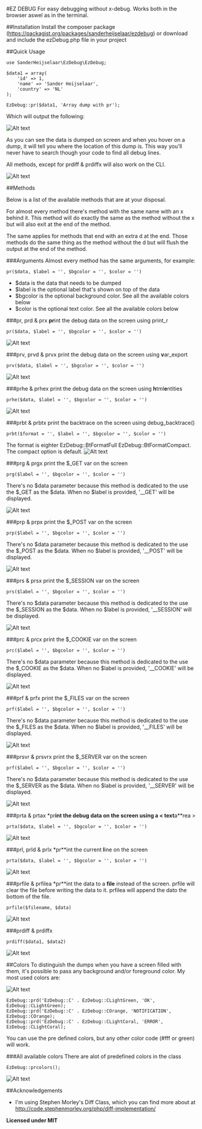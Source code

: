 #EZ DEBUG
For easy debugging without x-debug. Works both in the browser aswel as in the terminal. 

##Installation
Install the composer package (https://packagist.org/packages/sanderheijselaar/ezdebug)
or download and include the ezDebug.php file in your project

##Quick Usage

	use SanderHeijselaar\EzDebug\EzDebug;
		
	$data1 = array(
	    'id' => 1,
	    'name' => 'Sander Heijselaar',
	    'country' => 'NL'
	);

	EzDebug::pr($data1, 'Array dump with pr');

Which will output the following:

![Alt text](raw/img/first-example.png?raw=true "First example")

As you can see the data is dumped on screen and when you hover on a dump, it will tell you where the location of this dump is. This way you'll never have to search though your code to find all debug lines. 

All methods, except for prdiff & prdiffx will also work on the CLI. 

![Alt text](raw/img/first-cli-example.png?raw=true "First example")


##Methods

Below is a list of the available methods that are at your disposal. 

For almost every method there's method with the same name with an x behind it. This method will do exactly the same as the method without the x but will also exit at the end of the method.     

The same applies for methods that end with an extra d at the end. Those methods do the same thing as the method without the d but will flush the output at the end of the method.

###Arguments
Almost every method has the same arguments, for example:

	pr($data, $label = '', $bgcolor = '', $color = '')

- $data is the data that needs to be dumped
- $label is the optional label that's shown on top of the data
- $bgcolor is the optional background color. See all the available colors below
- $color is the optional text color. See all the available colors below

###pr, prd & prx
**pr**int the debug data on the screen using print_r

	pr($data, $label = '', $bgcolor = '', $color = '')
![Alt text](raw/img/pr-example.png?raw=true "pr, prd & prx example") 

###prv, prvd & prvx
print the debug data on the screen using **v**ar_export

	prv($data, $label = '', $bgcolor = '', $color = '')
![Alt text](raw/img/prv-example.png?raw=true "prv, prvd & prvx example") 

###prhe & prhex
print the debug data on the screen using **h**tml**e**ntities

	prhe($data, $label = '', $bgcolor = '', $color = '')
![Alt text](raw/img/prhe-example.png?raw=true "prhe & prhex example") 

###prbt & prbtx
print the backtrace on the screen using debug_backtrace()

	prbt($format = '', $label = '', $bgcolor = '', $color = '')

The format is eighter EzDebug::BtFormatFull EzDebug::BtFormatCompact. The compact option is default. 
![Alt text](raw/img/prbt-example.png?raw=true "prbt & prbtx example") 

###prg & prgx
print the $_GET var on the screen

	prg($label = '', $bgcolor = '', $color = '')

There's no $data parameter because this method is dedicated to the use the $_GET as the $data. When no $label is provided, '__GET' will be displayed.

![Alt text](raw/img/prg-example.png?raw=true "prg & prgx example")
 
###prp & prpx
print the $_POST var on the screen

	prp($label = '', $bgcolor = '', $color = '')

There's no $data parameter because this method is dedicated to the use the $_POST as the $data. When no $label is provided, '__POST' will be displayed.
 
![Alt text](raw/img/prp-example.png?raw=true "prp & prpx example")
 
###prs & prsx
print the $_SESSION var on the screen

	prs($label = '', $bgcolor = '', $color = '')

There's no $data parameter because this method is dedicated to the use the $_SESSION as the $data. When no $label is provided, '__SESSION' will be displayed.
 
![Alt text](raw/img/prs-example.png?raw=true "prs & prsx example")
 
###prc & prcx
print the $_COOKIE var on the screen

	prc($label = '', $bgcolor = '', $color = '')

There's no $data parameter because this method is dedicated to the use the $_COOKIE as the $data. When no $label is provided, '__COOKIE' will be displayed.
 
![Alt text](raw/img/prc-example.png?raw=true "prc & prcx example")
 
###prf & prfx
print the $_FILES var on the screen

	prf($label = '', $bgcolor = '', $color = '')

There's no $data parameter because this method is dedicated to the use the $_FILES as the $data. When no $label is provided, '__FILES' will be displayed.
 
![Alt text](raw/img/prf-example.png?raw=true "prf & prfx example")
 
###prsvr & prsvrx
print the $_SERVER var on the screen

	prf($label = '', $bgcolor = '', $color = '')

There's no $data parameter because this method is dedicated to the use the $_SERVER as the $data. When no $label is provided, '__SERVER' will be displayed.
 
![Alt text](raw/img/prsvr-example.png?raw=true "prsvr & prsvrx example")
 
###prta & prtax
*pr**int the debug data on the screen using a < **t**ext**a**rea >

	prta($data, $label = '', $bgcolor = '', $color = '')
![Alt text](raw/img/prta-example.png?raw=true "prta & prtax example") 

###prl, prld & prlx
*pr**int the current **l**ine on the screen

	prta($data, $label = '', $bgcolor = '', $color = '')
![Alt text](raw/img/prl-example.png?raw=true "prl, prld & prlx example") 

###prfile & prfilea
*pr**int the data to a **file** instead of the screen. prfile will clear the file before writing the data to it. prfilea will append the dato the bottom of the file.

	prfile($filename, $data)
![Alt text](raw/img/prfile-example.png?raw=true "prl, prld & prlx example") 

###prdiff & prdiffx

	prdiff($data1, $data2)
![Alt text](raw/img/prdiff-example.png?raw=true "prl, prld & prlx example") 

##Colors
To distinguish the dumps when you have a screen filled with them, it's possible to pass any background and/or foreground color. My most used colors are:

![Alt text](raw/img/selectedColors.png?raw=true "All colors")

	EzDebug::prd('EzDebug::C' . EzDebug::CLightGreen, 'OK', EzDebug::CLightGreen);
	EzDebug::prd('EzDebug::C' . EzDebug::COrange, 'NOTIFICATION', EzDebug::COrange);
	EzDebug::prd('EzDebug::C' . EzDebug::CLightCoral, 'ERROR', EzDebug::CLightCoral);

You can use the pre defined colors, but any other color code (#fff or green) will work. 


###All available colors
	There are alot of predefined colors in the class

	EzDebug::prcolors();    
![Alt text](raw/img/allColors.png?raw=true "All colors")



##Acknowledgements

* I'm using Stephen Morley's Diff Class, which you can find more about at http://code.stephenmorley.org/php/diff-implementation/

**Licensed under MIT**
